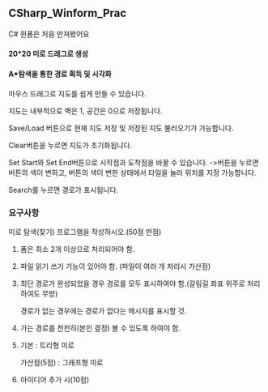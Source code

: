 ## CSharp_Winform_Prac

C# 윈폼은 처음 만져봤어요


#### 20*20 미로 드래그로 생성
#### A*탐색을 통한 경로 획득 및 시각화

마우스 드래그로 지도를 쉽게 만들 수 있습니다.

지도는 내부적으로 벽은 1, 공간은 0으로 저장됩니다.

Save/Load 버튼으로 현재 지도 저장 및 저장된 지도 불러오기가 가능합니다.

Clear버튼을 누르면 지도가 초기화됩니다.

Set Start와 Set End버튼으로 시작점과 도착점을 바꿀 수 있습니다.
	->버튼을 누르면 버튼의 색이 변하고, 버튼의 색이 변한 상태에서 타일을 눌러 위치를 지정 가능합니다.
  
Search를 누르면 경로가 표시됩니다.



### 요구사항

미로 탐색(찾기) 프로그램을 작성하시오.(50점 만점)

 

1) 폼은 최소 2개 이상으로 처리되어야 함.

2) 파일 읽기 쓰기 기능이 있어야 함. (파일이 여러 개 처리시 가산점)

3) 최단 경로가 완성되었을 경우 경로를 모두 표시하여야 함.(갈림길 좌표 위주로 처리하여도 무방)

    경로가 없는 경우에는 경로가 없다는 메시지를 표시할 것.

4) 가는 경로를 천천히(본인 결정) 볼 수 있도록 하여야 함.

5) 기본           : 트리형 미로

    가산점(5점) : 그래프형 미로

6) 아이디어 추가 시(10점)
